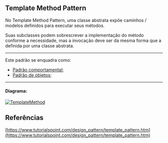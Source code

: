 ## Template Method Pattern

No Template Method Pattern, uma classe abstrata expõe caminhos / modelos definidos para executar seus métodos. 

Suas subclasses podem sobrescrever a implementação do método conforme a necessidade, mas a invocação deve ser da mesma forma que a definida por uma classe abstrata.


-----
Este padrão se enquadra como:
- [Padrão comportamental](https://github.com/araujoit/design_patterns#comportamental);
- [Padrão de objetos](https://github.com/araujoit/design_patterns#padr%C3%B5es-de-objetos);
-----

#### Diagrama:
[![TemplateMethod](https://www.tutorialspoint.com/design_pattern/images/template_pattern_uml_diagram.jpg)](https://www.tutorialspoint.com/design_pattern/images/template_pattern_uml_diagram.jpg)



Referências
-----
[https://www.tutorialspoint.com/design_pattern/template_pattern.htm](https://www.tutorialspoint.com/design_pattern/template_pattern.htm)